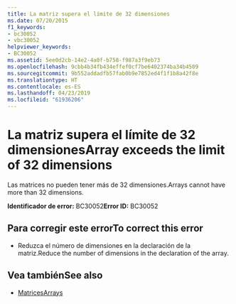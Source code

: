 ```yaml
---
title: La matriz supera el límite de 32 dimensiones
ms.date: 07/20/2015
f1_keywords:
- bc30052
- vbc30052
helpviewer_keywords:
- BC30052
ms.assetid: 5ee0d2cb-14e2-4a0f-b758-f987a3f9eb73
ms.openlocfilehash: 9cbb4b34fb434effef0cf7be6402374ba34b4509
ms.sourcegitcommit: 9b552addadfb57fab0b9e7852ed4f1f1b8a42f8e
ms.translationtype: HT
ms.contentlocale: es-ES
ms.lasthandoff: 04/23/2019
ms.locfileid: "61936206"
---
```

# <a name="array-exceeds-the-limit-of-32-dimensions"></a><span data-ttu-id="7ccbb-102">La matriz supera el límite de 32 dimensiones</span><span class="sxs-lookup"><span data-stu-id="7ccbb-102">Array exceeds the limit of 32 dimensions</span></span>
<span data-ttu-id="7ccbb-103">Las matrices no pueden tener más de 32 dimensiones.</span><span class="sxs-lookup"><span data-stu-id="7ccbb-103">Arrays cannot have more than 32 dimensions.</span></span>  
  
 <span data-ttu-id="7ccbb-104">**Identificador de error:** BC30052</span><span class="sxs-lookup"><span data-stu-id="7ccbb-104">**Error ID:** BC30052</span></span>  
  
## <a name="to-correct-this-error"></a><span data-ttu-id="7ccbb-105">Para corregir este error</span><span class="sxs-lookup"><span data-stu-id="7ccbb-105">To correct this error</span></span>  
  
- <span data-ttu-id="7ccbb-106">Reduzca el número de dimensiones en la declaración de la matriz.</span><span class="sxs-lookup"><span data-stu-id="7ccbb-106">Reduce the number of dimensions in the declaration of the array.</span></span>  
  
## <a name="see-also"></a><span data-ttu-id="7ccbb-107">Vea también</span><span class="sxs-lookup"><span data-stu-id="7ccbb-107">See also</span></span>

- [<span data-ttu-id="7ccbb-108">Matrices</span><span class="sxs-lookup"><span data-stu-id="7ccbb-108">Arrays</span></span>](../../visual-basic/programming-guide/language-features/arrays/index.md)
